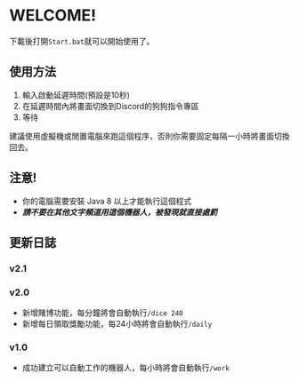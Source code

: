 # WELCOME!
下載後打開<code>Start.bat</code>就可以開始使用了。

## 使用方法
1. 輸入啟動延遲時間(預設是10秒)
2. 在延遲時間內將畫面切換到Discord的狗狗指令專區
3. 等待

建議使用虛擬機或閒置電腦來跑這個程序，否則你需要固定每隔一小時將畫面切換回去。

## 注意!
* 你的電腦需要安裝 Java 8 以上才能執行這個程式
* <strong><em>請不要在其他文字頻道用這個機器人，被發現就直接處罰</em></strong>

## 更新日誌

### v2.1

### v2.0
* 新增賭博功能，每分鐘將會自動執行<code>/dice 240</code>
* 新增每日領取獎勵功能，每24小時將會自動執行<code>/daily</code>

### v1.0
* 成功建立可以自動工作的機器人，每小時將會自動執行<code>/work</code>